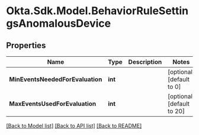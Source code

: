 # Okta.Sdk.Model.BehaviorRuleSettingsAnomalousDevice

## Properties

Name | Type | Description | Notes
------------ | ------------- | ------------- | -------------
**MinEventsNeededForEvaluation** | **int** |  | [optional] [default to 0]
**MaxEventsUsedForEvaluation** | **int** |  | [optional] [default to 20]

[[Back to Model list]](../README.md#documentation-for-models) [[Back to API list]](../README.md#documentation-for-api-endpoints) [[Back to README]](../README.md)

